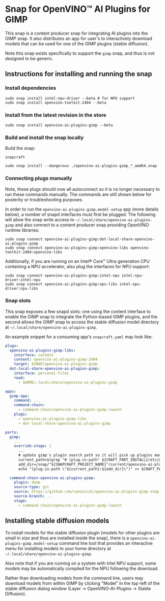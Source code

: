 # Snap for OpenVINO™ AI Plugins for GIMP

This snap is a content producer snap for integrating AI plugins into the GIMP snap. It also distributes an app for user's to interactively download models that can be used for one of the GIMP plugins (stable diffusion).

Note this snap exists specifically to support the `gimp` snap, and thus is not designed to be generic.

## Instructions for installing and running the snap

### Install dependencies

```
sudo snap install intel-npu-driver --beta # for NPU support
sudo snap install openvino-toolkit-2404 --beta
```

### Install from the latest revision in the store

```
sudo snap install openvino-ai-plugins-gimp --beta
```

### Build and install the snap locally

Build the snap:

```
snapcraft
```

```
sudo snap install --dangerous ./openvino-ai-plugins-gimp_*_amd64.snap
```

### Connecting plugs manually

Note, these plugs should now all autoconnect so it is no longer necessary to run these commands manually. The commands are still shown below for posterity or troubleshooting purposes.

In order to run the `openvino-ai-plugins-gimp.model-setup` app (more details below), a number of snapd interfaces must first be plugged. The following will allow the snap write access to `~/.local/share/openvino-ai-plugins-gimp` and also connect to a content producer snap providing OpenVINO runtime libraries:

```
sudo snap connect openvino-ai-plugins-gimp:dot-local-share-openvino-ai-plugins-gimp
sudo snap connect openvino-ai-plugins-gimp:openvino-libs openvino-toolkit-2404:openvino-libs
```

Additionally, if you are running on an Intel® Core™ Ultra generation CPU containing a NPU accelerator, also plug the interfaces for NPU support:

```
sudo snap connect openvino-ai-plugins-gimp:intel-npu intel-npu-driver:intel-npu
sudo snap connect openvino-ai-plugins-gimp:npu-libs intel-npu-driver:npu-libs
```

### Snap slots

This snap exposes a few snapd slots: one using the content interface to enable the GIMP snap to integrate the Python-based GIMP plugins, and the second allows the GIMP snap to access the stable diffusion model directory at `~/.local/share/openvino-ai-plugins-gimp`.

An example snippet for a consuming app's `snapcraft.yaml` may look like:

```yaml
plugs:
  openvino-ai-plugins-gimp-libs:
    interface: content
    content: openvino-ai-plugins-gimp-2404
    target: $SNAP/openvino-ai-plugins-gimp
  dot-local-share-openvino-ai-plugins-gimp:
    interface: personal-files
    read:
      - $HOME/.local/share/openvino-ai-plugins-gimp

apps:
  gimp-app:
    command: ...
    command-chain:
      - command-chain/openvino-ai-plugins-gimp-launch
    plugs:
      - openvino-ai-plugins-gimp-libs
      - dot-local-share-openvino-ai-plugins-gimp

parts:
  gimp:
    ...
    override-stage: |
      ...
      # update gimp's plugin search path so it will pick up plugins mounted over snapd's content interface
      current_path=$(grep "# (plug-in-path" ${CRAFT_PART_INSTALL}/etc/gimp/2.99/gimprc | cut -d '"' -f2)
      add_dir=/snap/"${SNAPCRAFT_PROJECT_NAME}"/current/openvino-ai-plugins-gimp/gimp-plugins
      echo "(plug-in-path \"${current_path}:${add_dir}\")" >> $CRAFT_PART_INSTALL/etc/gimp/2.99/gimprc

  command-chain-openvino-ai-plugins-gimp:
    plugin: dump
    source-type: git
    source: https://github.com/canonical/openvino-ai-plugins-gimp-snap.git
    source-branch: ...
    stage:
      - command-chain/openvino-ai-plugins-gimp-launch
```

## Installing stable diffusion models

To install models for the stable diffusion plugin (models for other plugins are small in size and thus are installed inside the snap), there is a `openvino-ai-plugins-gimp.model-setup` command line tool that provides an interactive menu for installing models to your home directory at `~/.local/share/openvino-ai-plugins-gimp`.

Also note that if you are running on a system with Intel NPU support, some models may be automatically compiled for the NPU following the download.

Rather than downloading models from the command line, users may download models from within GIMP by clicking "Model" in the top-left of the stable diffusion dialog window (Layer -> OpenVINO-AI-Plugins -> Stable Diffusion).
